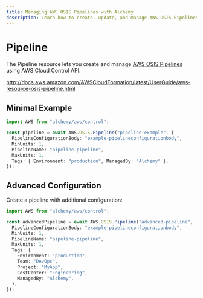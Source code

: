 ```yaml
---
title: Managing AWS OSIS Pipelines with Alchemy
description: Learn how to create, update, and manage AWS OSIS Pipelines using Alchemy Cloud Control.
---
```


# Pipeline

The Pipeline resource lets you create and manage [AWS OSIS Pipelines](https://docs.aws.amazon.com/osis/latest/userguide/) using AWS Cloud Control API.

http://docs.aws.amazon.com/AWSCloudFormation/latest/UserGuide/aws-resource-osis-pipeline.html

## Minimal Example

```ts
import AWS from "alchemy/aws/control";

const pipeline = await AWS.OSIS.Pipeline("pipeline-example", {
  PipelineConfigurationBody: "example-pipelineconfigurationbody",
  MinUnits: 1,
  PipelineName: "pipeline-pipeline",
  MaxUnits: 1,
  Tags: { Environment: "production", ManagedBy: "Alchemy" },
});
```

## Advanced Configuration

Create a pipeline with additional configuration:

```ts
import AWS from "alchemy/aws/control";

const advancedPipeline = await AWS.OSIS.Pipeline("advanced-pipeline", {
  PipelineConfigurationBody: "example-pipelineconfigurationbody",
  MinUnits: 1,
  PipelineName: "pipeline-pipeline",
  MaxUnits: 1,
  Tags: {
    Environment: "production",
    Team: "DevOps",
    Project: "MyApp",
    CostCenter: "Engineering",
    ManagedBy: "Alchemy",
  },
});
```

